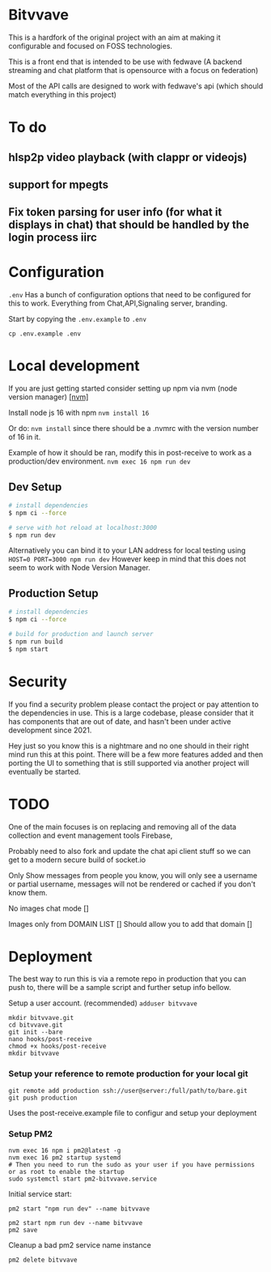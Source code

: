# Bitvvave

This is a hardfork of the original project with an aim at making it configurable and focused on FOSS technologies.

This is a front end that is intended to be use with fedwave (A backend streaming and chat platform that is opensource with a focus on federation)

Most of the API calls are designed to work with fedwave's api (which should match everything in this project)

# To do

## hlsp2p video playback (with clappr or videojs)

## support for mpegts

## Fix token parsing for user info (for what it displays in chat) that should be handled by the login process iirc

# Configuration

`.env` Has a bunch of configuration options that need to be configured for this to work.
Everything from Chat,API,Signaling server, branding.

Start by copying the `.env.example` to `.env`

`cp .env.example .env`


# Local development

If you are just getting started consider setting up npm via nvm (node version manager) [[nvm]](https://github.com/nvm-sh/nvm)

Install node js 16 with npm
`nvm install 16`

Or do:
`nvm install`
since there should be a .nvmrc with the version number of 16 in it.

Example of how it should be ran, modify this in post-receive to work as a production/dev environment.
`nvm exec 16 npm run dev`

## Dev Setup

``` bash
# install dependencies
$ npm ci --force

# serve with hot reload at localhost:3000
$ npm run dev
```
Alternatively you can bind it to your LAN address for local testing using
`HOST=0 PORT=3000 npm run dev`
However keep in mind that this does not seem to work with Node Version Manager.

## Production Setup

```bash
# install dependencies
$ npm ci --force

# build for production and launch server
$ npm run build
$ npm start
```

# Security

If you find a security problem please contact the project or pay attention to the dependencies in use.
This is a large codebase, please consider that it has components that are out of date, and hasn't been under
active development since 2021.

Hey just so you know this is a nightmare and no one should in their right mind run this at this point.
There will be a few more features added and then porting the UI to something that is still supported via another
project will eventually be started.

# TODO

One of the main focuses is on replacing and removing all of the data collection and event management tools
Firebase, 

Probably need to also fork and update the chat api client stuff so we can get to a modern secure build of socket.io

Only Show messages from people you know, you will only see a username or partial username, messages will not be rendered or cached if you don't know them.

No images chat mode []

Images only from DOMAIN LIST []
    Should allow you to add that domain []


# Deployment

The best way to run this is via a remote repo in production that you can push to, there will be
a sample script and further setup info bellow.

Setup a user account. (recommended)
`adduser bitvvave`

```
mkdir bitvvave.git
cd bitvvave.git
git init --bare
nano hooks/post-receive
chmod +x hooks/post-receive
mkdir bitvvave
```

### Setup your reference to remote production for your local git
```
git remote add production ssh://user@server:/full/path/to/bare.git
git push production
```

Uses the post-receive.example file to configur and setup your deployment

### Setup PM2
```
nvm exec 16 npm i pm2@latest -g
nvm exec 16 pm2 startup systemd
# Then you need to run the sudo as your user if you have permissions or as root to enable the startup
sudo systemctl start pm2-bitvvave.service
```

Initial service start:
```
pm2 start "npm run dev" --name bitvvave
```

```
pm2 start npm run dev --name bitvvave
pm2 save
```

Cleanup a bad pm2 service name instance
```
pm2 delete bitvvave
```
